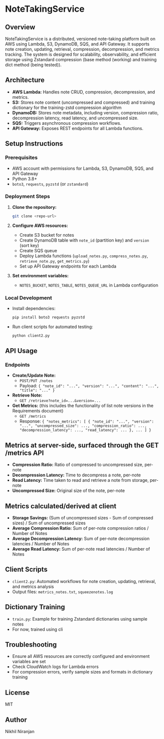 # NoteTakingService

## Overview

NoteTakingService is a distributed, versioned note-taking platform built on AWS using Lambda, S3, DynamoDB, SQS, and API Gateway. It supports note creation, updating, retrieval, compression, decompression, and metrics tracking. The system is designed for scalability, observability, and efficient storage using Zstandard compression (base method (working) and training dict method (being tested)).

## Architecture
- **AWS Lambda:** Handles note CRUD, compression, decompression, and metrics.
- **S3:** Stores note content (uncompressed and compressed) and training dictionary for the training-zstd compression algorithm
- **DynamoDB:** Stores note metadata, including version, compression ratio, decompression latency, read latency, and uncompressed size.
- **SQS:** Triggers asynchronous compression workflows.
- **API Gateway:** Exposes REST endpoints for all Lambda functions.

## Setup Instructions

### Prerequisites
- AWS account with permissions for Lambda, S3, DynamoDB, SQS, and API Gateway
- Python 3.8+
- `boto3`, `requests`, `pyzstd` (or `zstandard`)

### Deployment Steps
1. **Clone the repository:**
   ```bash
   git clone <repo-url>
   ```
2. **Configure AWS resources:**
   - Create S3 bucket for notes
   - Create DynamoDB table with `note_id` (partition key) and `version` (sort key)
   - Create SQS queue
   - Deploy Lambda functions (`upload_notes.py`, `compress_notes.py`, `retrieve_note.py`, `get_metrics.py`)
   - Set up API Gateway endpoints for each Lambda

3. **Set environment variables:**
   - `NOTES_BUCKET`, `NOTES_TABLE`, `NOTES_QUEUE_URL` in Lambda configuration

### Local Development
- Install dependencies:
  ```bash
  pip install boto3 requests pyzstd
  ```
- Run client scripts for automated testing:
  ```bash
  python client2.py
  ```

## API Usage

### Endpoints
- **Create/Update Note:**
  - `POST/PUT /notes`
  - Payload: `{ "note_id": "...", "version": "...", "content": "...", "title": "..." }`
- **Retrieve Note:**
  - `GET /retrieve?note_id=...&version=...`
- **Get Metrics:** (this includes the functionality of list note versions in the Requirements document)
  - `GET /metrics`
  - Response: `{ "notes_metrics": [ { "note_id": "...", "version": "...", "uncompressed_size": ..., "compression_ratio": ..., "decompression_latency": ..., "read_latency": ... }, ... ] }`

## Metrics at server-side, surfaced through the GET /metrics API
- **Compression Ratio:** Ratio of compressed to uncompressed size, per-note
- **Decompression Latency:** Time to decompress a note, per-note
- **Read Latency:** Time taken to read and retrieve a note from storage, per-note
- **Uncompressed Size:** Original size of the note, per-note

## Metrics calculated/derived at client
- **Storage Savings:** (Sum of uncompressed sizes - Sum of compressed sizes) / Sum of uncompressed sizes
- **Average Compression Ratio:** Sum of per-note compression ratios / Number of Notes
- **Average Decompression Latency:** Sum of per-note decompression latencies / Number of Notes
- **Average Read Latency:** Sum of per-note read latencies / Number of Notes

## Client Scripts
- `client2.py`: Automated workflows for note creation, updating, retrieval, and metrics analysis
- Output files: `metrics_notes.txt`, `squeezenotes.log`

## Dictionary Training
- `train.py`: Example for training Zstandard dictionaries using sample notes
- For now, trained using cli

## Troubleshooting
- Ensure all AWS resources are correctly configured and environment variables are set
- Check CloudWatch logs for Lambda errors
- For compression errors, verify sample sizes and formats in dictionary training

## License
MIT

## Author
Nikhil Niranjan
